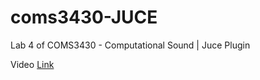 # coms3430-JUCE
Lab 4 of COMS3430 - Computational Sound | Juce Plugin

Video [Link](https://youtu.be/9oaw22qy6YI)
